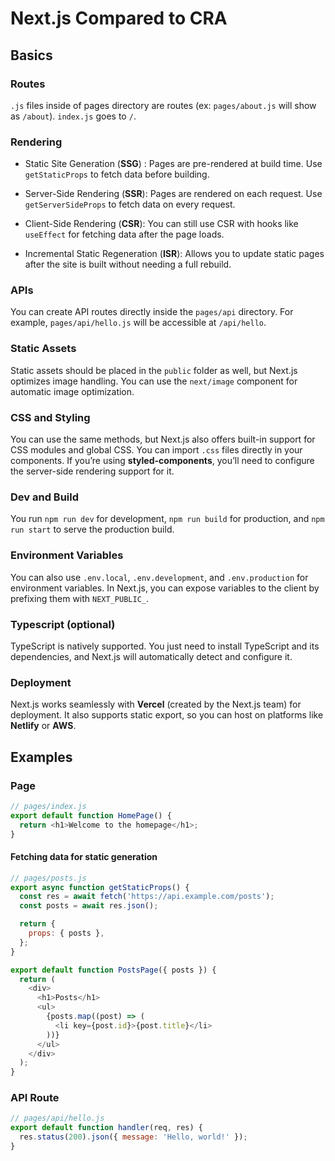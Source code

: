 # Next.js Compared to CRA

## Basics

### Routes

`.js` files inside of pages directory are routes (ex: `pages/about.js` will show as `/about`). `index.js` goes to `/`.

### Rendering

- Static Site Generation (**SSG**) : Pages are pre-rendered at build time. Use `getStaticProps` to fetch data before building.

- Server-Side Rendering (**SSR**): Pages are rendered on each request. Use `getServerSideProps` to fetch data on every request.

- Client-Side Rendering (**CSR**): You can still use CSR with hooks like `useEffect` for fetching data after the page loads.

- Incremental Static Regeneration (**ISR**): Allows you to update static pages after the site is built without needing a full rebuild.

### APIs

You can create API routes directly inside the `pages/api` directory. For example, `pages/api/hello.js` will be accessible at `/api/hello`.

### Static Assets

Static assets should be placed in the `public` folder as well, but Next.js optimizes image handling. You can use the `next/image` component for automatic image optimization.

### CSS and Styling

You can use the same methods, but Next.js also offers built-in support for CSS modules and global CSS. You can import `.css` files directly in your components. If you’re using **styled-components**, you’ll need to configure the server-side rendering support for it.

### Dev and Build

You run `npm run dev` for development, `npm run build` for production, and `npm run start` to serve the production build.

### Environment Variables

You can also use `.env.local`, `.env.development`, and `.env.production` for environment variables. In Next.js, you can expose variables to the client by prefixing them with `NEXT_PUBLIC_`.

### Typescript (optional)

TypeScript is natively supported. You just need to install TypeScript and its dependencies, and Next.js will automatically detect and configure it.

### Deployment

Next.js works seamlessly with **Vercel** (created by the Next.js team) for deployment. It also supports static export, so you can host on platforms like **Netlify** or **AWS**.

## Examples

### Page

```javascript
// pages/index.js
export default function HomePage() {
  return <h1>Welcome to the homepage</h1>;
}
```

#### Fetching data for static generation

```javascript
// pages/posts.js
export async function getStaticProps() {
  const res = await fetch('https://api.example.com/posts');
  const posts = await res.json();

  return {
    props: { posts },
  };
}

export default function PostsPage({ posts }) {
  return (
    <div>
      <h1>Posts</h1>
      <ul>
        {posts.map((post) => (
          <li key={post.id}>{post.title}</li>
        ))}
      </ul>
    </div>
  );
}
```

### API Route

```javascript
// pages/api/hello.js
export default function handler(req, res) {
  res.status(200).json({ message: 'Hello, world!' });
}
```